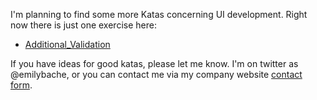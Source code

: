 I'm planning to find some more Katas concerning UI development. Right now there is just one exercise here:

- [Additional_Validation](https://github.com/emilybache/UI-Katas/tree/master/Additional_Validation)

If you have ideas for good katas, please let me know. I'm on twitter as @emilybache, or you can contact me via my company website [contact form](http://bacheconsulting.com/contact-us).